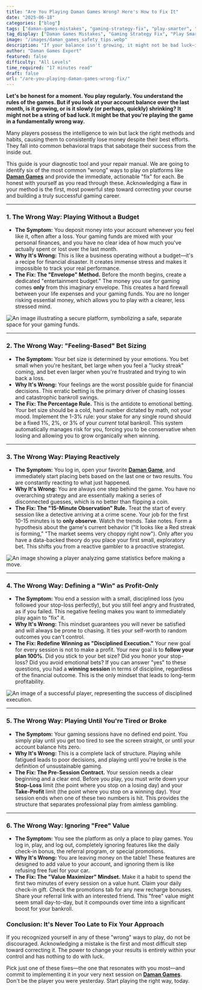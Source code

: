 ```yaml
---
title: "Are You Playing Daman Games Wrong? Here's How to Fix It"
date: "2025-06-18"
categories: ["blog"]
tags: ["daman-games-mistakes", "gaming-strategy-fix", "play-smarter", "responsible-gaming", "winning-habits"]
tag_display: ["Daman Games Mistakes", "Gaming Strategy Fix", "Play Smarter", "Responsible Gaming", "Winning Habits"]
image: "/images/daman_games_safety_tips.webp"
description: "If your balance isn't growing, it might not be bad luck—it might be your methods. This guide diagnoses the most common 'wrong' ways to play and gives you the immediate fix for each."
author: "Daman Games Expert"
featured: false
difficulty: "All Levels"
time_required: "17 minutes read"
draft: false
url: "/are-you-playing-daman-games-wrong-fix/"
---
```


**Let's be honest for a moment. You play regularly. You understand the rules of the games. But if you look at your account balance over the last month, is it growing, or is it slowly (or perhaps, quickly) shrinking? It might not be a string of bad luck. It might be that you're playing the game in a fundamentally wrong way.**

Many players possess the intelligence to win but lack the right methods and habits, causing them to consistently lose money despite their best efforts. They fall into common behavioral traps that sabotage their success from the inside out.

This guide is your diagnostic tool and your repair manual. We are going to identify six of the most common "wrong" ways to play on platforms like **[Daman Games](https://daman-game.world "Daman Games")** and provide the immediate, actionable "fix" for each. Be honest with yourself as you read through these. Acknowledging a flaw in your method is the first, most powerful step toward correcting your course and building a truly successful gaming career.

---

### **1. The Wrong Way: Playing Without a Budget**

* **The Symptom:** You deposit money into your account whenever you feel like it, often after a loss. Your gaming funds are mixed with your personal finances, and you have no clear idea of how much you've actually spent or lost over the last month.
* **Why It's Wrong:** This is like a business operating without a budget—it's a recipe for financial disaster. It creates immense stress and makes it impossible to track your real performance.
* **The Fix: The "Envelope" Method.** Before the month begins, create a dedicated "entertainment budget." The money you use for gaming comes **only** from this imaginary envelope. This creates a hard firewall between your life expenses and your gaming funds. You are no longer risking essential money, which allows you to play with a clearer, less stressed mind.

![An image illustrating a secure platform, symbolizing a safe, separate space for your gaming funds.](/images/daman_games_secure_platform.webp)

---

### **2. The Wrong Way: "Feeling-Based" Bet Sizing**

* **The Symptom:** Your bet size is determined by your emotions. You bet small when you're hesitant, bet large when you feel a "lucky streak" coming, and bet even larger when you're frustrated and trying to win back a loss.
* **Why It's Wrong:** Your feelings are the worst possible guide for financial decisions. This erratic betting is the primary driver of chasing losses and catastrophic bankroll swings.
* **The Fix: The Percentage Rule.** This is the antidote to emotional betting. Your bet size should be a cold, hard number dictated by math, not your mood. Implement the 1-3% rule: your stake for any single round should be a fixed 1%, 2%, or 3% of your *current* total bankroll. This system automatically manages risk for you, forcing you to be conservative when losing and allowing you to grow organically when winning.

---

### **3. The Wrong Way: Playing Reactively**

* **The Symptom:** You log in, open your favorite **[Daman Game](https://daman-game.world "Daman Game")**, and immediately start placing bets based on the last one or two results. You are constantly reacting to what just happened.
* **Why It's Wrong:** You are always one step behind the game. You have no overarching strategy and are essentially making a series of disconnected guesses, which is no better than flipping a coin.
* **The Fix: The "15-Minute Observation" Rule.** Treat the start of every session like a detective arriving at a crime scene. Your job for the first 10-15 minutes is to **only observe**. Watch the trends. Take notes. Form a hypothesis about the game's current behavior ("It looks like a Red streak is forming," "The market seems very choppy right now"). Only after you have a data-backed theory do you place your first small, exploratory bet. This shifts you from a reactive gambler to a proactive strategist.

![An image showing a player analyzing game statistics before making a move.](/images/daman_games_analyzing_game_statistics.webp)

---

### **4. The Wrong Way: Defining a "Win" as Profit-Only**

* **The Symptom:** You end a session with a small, disciplined loss (you followed your stop-loss perfectly), but you still feel angry and frustrated, as if you failed. This negative feeling makes you want to immediately play again to "fix" it.
* **Why It's Wrong:** This mindset guarantees you will never be satisfied and will always be prone to chasing. It ties your self-worth to random outcomes you can't control.
* **The Fix: Redefine Winning as "Disciplined Execution."** Your new goal for every session is not to make a profit. Your new goal is to **follow your plan 100%**. Did you stick to your bet size? Did you honor your stop-loss? Did you avoid emotional bets? If you can answer "yes" to these questions, you had a **winning session** in terms of discipline, regardless of the financial outcome. This is the only mindset that leads to long-term profitability.

![An image of a successful player, representing the success of disciplined execution.](/images/daman_games_success_stories.webp)

---

### **5. The Wrong Way: Playing Until You're Tired or Broke**

* **The Symptom:** Your gaming sessions have no defined end point. You simply play until you get too tired to see the screen straight, or until your account balance hits zero.
* **Why It's Wrong:** This is a complete lack of structure. Playing while fatigued leads to poor decisions, and playing until you're broke is the definition of unsustainable gaming.
* **The Fix: The Pre-Session Contract.** Your session needs a clear beginning and a clear end. Before you play, you must write down your **Stop-Loss** limit (the point where you stop on a losing day) and your **Take-Profit** limit (the point where you stop on a winning day). Your session ends when one of these two numbers is hit. This provides the structure that separates professional play from aimless gambling.

---

### **6. The Wrong Way: Ignoring "Free" Value**

* **The Symptom:** You see the platform as only a place to play games. You log in, play, and log out, completely ignoring features like the daily check-in bonus, the referral program, or special promotions.
* **Why It's Wrong:** You are leaving money on the table! These features are designed to add value to your account, and ignoring them is like refusing free fuel for your car.
* **The Fix: The "Value Maximizer" Mindset.** Make it a habit to spend the first two minutes of every session on a value hunt. Claim your daily check-in gift. Check the promotions tab for any new recharge bonuses. Share your referral link with an interested friend. This "free" value might seem small day-to-day, but it compounds over time into a significant boost for your bankroll.

### **Conclusion: It's Never Too Late to Fix Your Approach**

If you recognized yourself in any of these "wrong" ways to play, do not be discouraged. Acknowledging a mistake is the first and most difficult step toward correcting it. The power to change your results is entirely within your control and has nothing to do with luck.

Pick just one of these fixes—the one that resonates with you most—and commit to implementing it in your very next session on **[Daman Games](https://daman-game.world "Daman Games")**. Don't be the player you were yesterday. Start playing the right way, today.